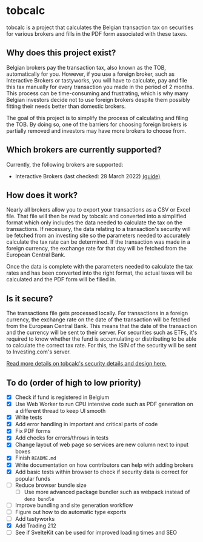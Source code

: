 # tobcalc

tobcalc is a project that calculates the Belgian transaction tax on securities for various brokers and fills in the PDF form associated with these taxes.

## Why does this project exist?

Belgian brokers pay the transaction tax, also known as the TOB, automatically for you. However, if you use a foreign broker, such as Interactive Brokers or tastyworks, you will have to calculate, pay and file this tax manually for every transaction you made in the period of 2 months. This process can be time-consuming and frustrating, which is why many Belgian investors decide not to use foreign brokers despite them possibly fitting their needs better than domestic brokers. 

The goal of this project is to simplify the process of calculating and filing the TOB. By doing so, one of the barriers for choosing foreign brokers is partially removed and investors may have more brokers to choose from.

## Which brokers are currently supported?

Currently, the following brokers are supported:
- Interactive Brokers (last checked: 28 March 2022) [(guide)](docs/brokers/interactive-brokers-guide.md)

## How does it work?

Nearly all brokers allow you to export your transactions as a CSV or Excel file. That file will then be read by tobcalc and converted into a simplified format which only includes the data needed to calculate the tax on the transactions. If necessary, the data relating to a transaction's security will be fetched from an investing site so the parameters needed to accurately calculate the tax rate can be determined. If the transaction was made in a foreign currency, the exchange rate for that day will be fetched from the European Central Bank.

Once the data is complete with the parameters needed to calculate the tax rates and has been converted into the right format, the actual taxes will be calculated and the PDF form will be filled in. 

## Is it secure?

The transactions file gets processed locally. For transactions in a foreign currency, the exchange rate on the date of the transaction will be fetched from the European Central Bank. This means that the date of the transaction and the currency will be sent to their server. For securities such as ETFs, it's required to know whether the fund is accumulating or distributing to be able to calculate the correct tax rate. For this, the ISIN of the security will be sent to Investing.com's server.

[Read more details on tobcalc's security details and design here.](docs/design.md)

## To do (order of high to low priority)

- [x] Check if fund is registered in Belgium
- [x] Use Web Worker to run CPU intensive code such as PDF generation on a different thread to keep UI smooth
- [x] Write tests
- [x] Add error handling in important and critical parts of code
- [x] Fix PDF forms
- [x] Add checks for errors/throws in tests
- [x] Change layout of web page so services are new column next to input boxes
- [x] Finish `README.md`
- [x] Write documentation on how contributors can help with adding brokers
- [x] Add basic tests within browser to check if security data is correct for popular funds
- [ ] Reduce browser bundle size
  - [ ] Use more advanced package bundler such as webpack instead of `deno bundle`
- [ ] Improve bundling and site generation workflow
- [ ] Figure out how to do automatic type exports
- [ ] Add tastyworks
- [x] Add Trading 212
- [ ] See if SvelteKit can be used for improved loading times and SEO

